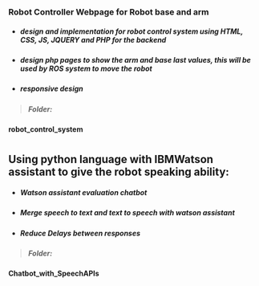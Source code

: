### Robot Controller Webpage for Robot base and arm
- ##### design and implementation for robot control system using HTML, CSS, JS, JQUERY and PHP for the backend
- ##### design php pages to show the arm and base last values, this will be used by ROS system to move the robot
- ##### responsive design
> ##### Folder:
**robot_control_system** 
#
 ## Using python language with IBMWatson assistant to give the robot speaking ability: 
- ##### Watson assistant evaluation chatbot
- ##### Merge speech to text and text to speech with watson assistant
- ##### Reduce Delays between responses
> ##### Folder:
**Chatbot_with_SpeechAPIs**


